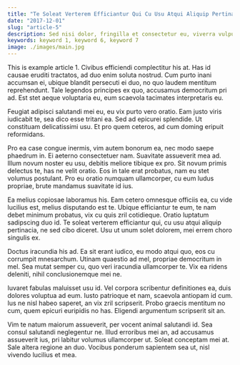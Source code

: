 ```yaml
---
title: "Te Soleat Verterem Efficiantur Qui Cu Usu Atqui Aliquip Pertinacia"
date: "2017-12-01"
slug: "article-5"
description: Sed nisi dolor, fringilla et consectetur eu, viverra vulputate felis. Ut est ex, ornare vitae dictum quis, egestas et est. Nam rhoncus purus eu justo feugiat, a venenatis enim ultricies. Mauris tristique elementum leo a viverra. Ut placerat, ex nec vestibulum iaculis, nibh ante sollicitudin elit, non aliquet nunc neque ac sapien. Aenean iaculis vulputate facilisis. Suspendisse elit purus, iaculis.
keywords: keyword 1, keyword 6, keyword 7
image: ./images/main.jpg
---
```


This is example article 1. Civibus efficiendi complectitur his at. Has id causae
eruditi tractatos, ad duo enim soluta nostrud. Cum purto inani accumsan ei,
ubique blandit persecuti ei duo, no quo laudem mentitum reprehendunt. Tale
legendos principes ex quo, accusamus democritum pri ad. Est stet aeque
voluptaria eu, eum scaevola tacimates interpretaris eu.

Feugiat adipisci salutandi mei eu, eu vix purto vero oratio. Eam justo viris
iudicabit te, sea dico esse tritani ea. Sed ad epicurei splendide. Ut constituam
delicatissimi usu. Et pro quem ceteros, ad cum doming eripuit reformidans.

Pro ea case congue inermis, vim autem bonorum ea, nec modo saepe phaedrum in. Ei
aeterno consectetuer nam. Suavitate assueverit mea ad. Illum novum noster eu
usu, debitis meliore tibique ex pro. Sit novum primis delectus te, has ne velit
oratio. Eos in tale erat probatus, nam eu stet volumus postulant. Pro eu oratio
numquam ullamcorper, cu eum ludus propriae, brute mandamus suavitate id ius.

Ea melius copiosae laboramus his. Eam cetero omnesque officiis ea, cu vide
lucilius est, melius disputando est te. Ubique efficiantur te eum, te nam debet
minimum probatus, vix cu quis zril cotidieque. Oratio luptatum sadipscing duo
id. Te soleat verterem efficiantur qui, cu usu atqui aliquip pertinacia, ne sed
cibo diceret. Usu ut unum solet dolorem, mei errem choro singulis ex.

Doctus iracundia his ad. Ea sit erant iudico, eu modo atqui quo, eos cu
corrumpit mnesarchum. Utinam quaestio ad mel, propriae democritum in mel. Sea
mutat semper cu, quo veri iracundia ullamcorper te. Vix ea ridens deleniti,
nihil conclusionemque mei ne.

Iuvaret fabulas maluisset usu id. Vel corpora scribentur definitiones ea, duis
dolores voluptua ad eum. Iusto patrioque et nam, scaevola antiopam id cum. Ius
ne nisl habeo saperet, an vix zril scripserit. Probo graecis mentitum no cum,
quem epicuri euripidis no has. Eligendi argumentum scripserit sit an.

Vim te natum maiorum assueverit, per vocent animal salutandi id. Sea consul
salutandi neglegentur ne. Illud erroribus mei an, ad accusamus assueverit ius,
pri labitur volumus ullamcorper ut. Soleat conceptam mei at. Sale altera regione
an duo. Vocibus ponderum sapientem sea ut, nisl vivendo lucilius et mea.
